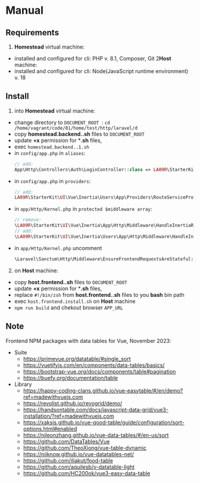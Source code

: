 # Manual

## Requirements

1. **Homestead** virtual machine:
  - installed and configured for cli: PHP v. 8.1, Composer, Git
2**Host** machine:
  - installed and configured for cli: Node(JavaScript runtime environment) v. 18

## Install

1. into **Homestead** virtual machine:
  - change directory to `DOCUMENT_ROOT `: `cd /home/vagrant/code/81/home/test/http/laravel/d`
  - copy **homestead.backend..sh** files to `DOCUMENT_ROOT`
  - update **+x** permission for ***.sh** files,
  - exec `homestead.backend..1.sh`
  - in `config/app.php` in `aliases`:
    ```php
    // add:
    App\Http\Controllers\Auth\LoginController::class => LA09R\StarterKit\UI\Vue\Inertia\Users\App\Http\Controllers\Auth\LoginController::class
    ```
  - in `config/app.php` in `providers`:
    ```php
    // add:
    LA09R\StarterKit\UI\Vue\Inertia\Users\App\Providers\RouteServiceProvider::class,
    ```
  - in `app/Http/Kernel.php` in `protected $middleware array`:
    ```php
    // remove:
    \LA09R\StarterKit\UI\Vue\Inertia\App\Http\Middleware\HandleInertiaRequests::class,
    // add:
    \LA09R\StarterKit\UI\Vue\Inertia\Users\App\Http\Middleware\HandleInertiaRequests::class,
    ```
  - in `app/Http/Kernel.php` uncomment
    ```php
    \Laravel\Sanctum\Http\Middleware\EnsureFrontendRequestsAreStateful::class,
    ```
    
2. on **Host** machine:
  - copy **host.frontend..sh** files to `DOCUMENT_ROOT`
  - update **+x** permission for ***.sh** files,
  - replace `#!/bin/zsh` from **host.frontend..sh** files to you **bash** bin path
  - exec `host.frontend.install.sh` on **Host** machine
  - `npm run build` and chekout browser `APP_URL `

## Note

Frontend NPM packages with data tables for Vue, November 2023:
- Suite
  - https://primevue.org/datatable/#single_sort
  - https://vuetifyjs.com/en/components/data-tables/basics/
  - https://bootstrap-vue.org/docs/components/table#pagination
  - https://buefy.org/documentation/table
- Library
  - https://happy-coding-clans.github.io/vue-easytable/#/en/demo?ref=madewithvuejs.com
  - https://revolist.github.io/revogrid/demo/
  - https://handsontable.com/docs/javascript-data-grid/vue3-installation/?ref=madewithvuejs.com
  - https://xaksis.github.io/vue-good-table/guide/configuration/sort-options.html#enabled
  - https://njleonzhang.github.io/vue-data-tables/#/en-us/sort
  - https://github.com/DataTables/Vue
  - https://github.com/TheoXiong/vue-table-dynamic
  - https://niiknow.github.io/vue-datatables-net/
  - https://github.com/iliakut/food-table
  - https://github.com/aquilesb/v-datatable-light
  - https://github.com/HC200ok/vue3-easy-data-table